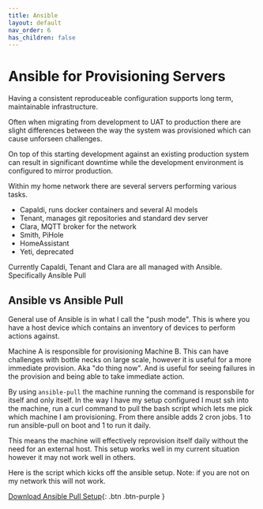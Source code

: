 ```yaml
---
title: Ansible
layout: default
nav_order: 6
has_children: false
---
```


# Ansible for Provisioning Servers

Having a consistent reproduceable configuration supports long term, maintainable infrastructure.

Often when migrating from development to UAT to production there are slight differences between the way the system was provisioned which can cause unforseen challenges.

On top of this starting development against an existing production system can result in significant downtime while the development environment is configured to mirror production.

Within my home network there are several servers performing various tasks.

- Capaldi, runs docker containers and several AI models
- Tenant, manages git repositories and standard dev server
- Clara, MQTT broker for the network
- Smith, PiHole
- HomeAssistant
- Yeti, deprecated

Currently Capaldi, Tenant and Clara are all managed with Ansible. Specifically Ansible Pull

## Ansible vs Ansible Pull

General use of Ansible is in what I call the "push mode". This is where you have a host device which contains an inventory of devices to perform actions against.

Machine A is responsible for provisioning Machine B. This can have challenges with bottle necks on large scale, however it is useful for a more immediate provision. Aka "do thing now". And is useful for seeing failures in the provision and being able to take immediate action.

By using `ansible-pull` the machine running the command is responsbile for itself and only itself. In the way I have my setup configured I must ssh into the machine, run a curl command to pull the bash script which lets me pick which machine I am provisioning. From there ansible adds 2 cron jobs. 1 to run ansible-pull on boot and 1 to run it daily.

This means the machine will effectively reprovision itself daily without the need for an external host. This setup works well in my current situation however it may not work well in others. 

Here is the script which kicks off the ansible setup. Note: if you are not on my network this will not work.

[Download Ansible Pull Setup](resources/ansible.sh){: .btn .btn-purple }


